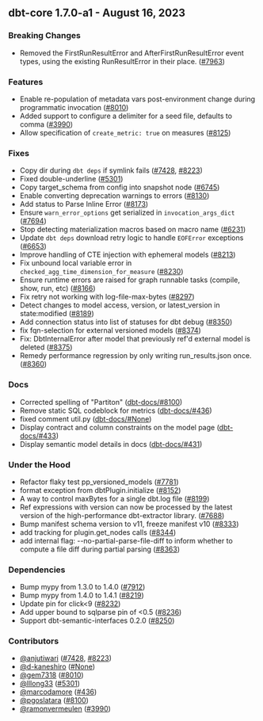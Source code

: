 ## dbt-core 1.7.0-a1 - August 16, 2023

### Breaking Changes

- Removed the FirstRunResultError and AfterFirstRunResultError event types, using the existing RunResultError in their place. ([#7963](https://github.com/dbt-labs/dbt-core/issues/7963))

### Features

- Enable re-population of metadata vars post-environment change during programmatic invocation ([#8010](https://github.com/dbt-labs/dbt-core/issues/8010))
- Added support to configure a delimiter for a seed file, defaults to comma ([#3990](https://github.com/dbt-labs/dbt-core/issues/3990))
- Allow specification of `create_metric: true` on measures ([#8125](https://github.com/dbt-labs/dbt-core/issues/8125))

### Fixes

- Copy dir during `dbt deps` if symlink fails ([#7428](https://github.com/dbt-labs/dbt-core/issues/7428), [#8223](https://github.com/dbt-labs/dbt-core/issues/8223))
- Fixed double-underline ([#5301](https://github.com/dbt-labs/dbt-core/issues/5301))
- Copy target_schema from config into snapshot node ([#6745](https://github.com/dbt-labs/dbt-core/issues/6745))
- Enable converting deprecation warnings to errors ([#8130](https://github.com/dbt-labs/dbt-core/issues/8130))
- Add status to Parse Inline Error ([#8173](https://github.com/dbt-labs/dbt-core/issues/8173))
- Ensure `warn_error_options` get serialized in `invocation_args_dict` ([#7694](https://github.com/dbt-labs/dbt-core/issues/7694))
- Stop detecting materialization macros based on macro name ([#6231](https://github.com/dbt-labs/dbt-core/issues/6231))
- Update `dbt deps` download retry logic to handle `EOFError` exceptions ([#6653](https://github.com/dbt-labs/dbt-core/issues/6653))
- Improve handling of CTE injection with ephemeral models ([#8213](https://github.com/dbt-labs/dbt-core/issues/8213))
- Fix unbound local variable error in `checked_agg_time_dimension_for_measure` ([#8230](https://github.com/dbt-labs/dbt-core/issues/8230))
- Ensure runtime errors are raised for graph runnable tasks (compile, show, run, etc) ([#8166](https://github.com/dbt-labs/dbt-core/issues/8166))
- Fix retry not working with log-file-max-bytes ([#8297](https://github.com/dbt-labs/dbt-core/issues/8297))
- Detect changes to model access, version, or latest_version in state:modified ([#8189](https://github.com/dbt-labs/dbt-core/issues/8189))
- Add connection status into list of statuses for dbt debug ([#8350](https://github.com/dbt-labs/dbt-core/issues/8350))
- fix fqn-selection for external versioned models ([#8374](https://github.com/dbt-labs/dbt-core/issues/8374))
- Fix: DbtInternalError after model that previously ref'd external model is deleted ([#8375](https://github.com/dbt-labs/dbt-core/issues/8375))
- Remedy performance regression by only writing run_results.json once. ([#8360](https://github.com/dbt-labs/dbt-core/issues/8360))

### Docs

- Corrected spelling of "Partiton" ([dbt-docs/#8100](https://github.com/dbt-labs/dbt-docs/issues/8100))
- Remove static SQL codeblock for metrics ([dbt-docs/#436](https://github.com/dbt-labs/dbt-docs/issues/436))
- fixed comment util.py ([dbt-docs/#None](https://github.com/dbt-labs/dbt-docs/issues/None))
- Display contract and column constraints on the model page ([dbt-docs/#433](https://github.com/dbt-labs/dbt-docs/issues/433))
- Display semantic model details in docs ([dbt-docs/#431](https://github.com/dbt-labs/dbt-docs/issues/431))

### Under the Hood

- Refactor flaky test pp_versioned_models ([#7781](https://github.com/dbt-labs/dbt-core/issues/7781))
- format exception from dbtPlugin.initialize ([#8152](https://github.com/dbt-labs/dbt-core/issues/8152))
- A way to control maxBytes for a single dbt.log file ([#8199](https://github.com/dbt-labs/dbt-core/issues/8199))
- Ref expressions with version can now be processed by the latest version of the high-performance dbt-extractor library. ([#7688](https://github.com/dbt-labs/dbt-core/issues/7688))
- Bump manifest schema version to v11, freeze manifest v10 ([#8333](https://github.com/dbt-labs/dbt-core/issues/8333))
- add tracking for plugin.get_nodes calls ([#8344](https://github.com/dbt-labs/dbt-core/issues/8344))
- add internal flag: --no-partial-parse-file-diff to inform whether to compute a file diff during partial parsing ([#8363](https://github.com/dbt-labs/dbt-core/issues/8363))

### Dependencies

- Bump mypy from 1.3.0 to 1.4.0 ([#7912](https://github.com/dbt-labs/dbt-core/pull/7912))
- Bump mypy from 1.4.0 to 1.4.1 ([#8219](https://github.com/dbt-labs/dbt-core/pull/8219))
- Update pin for click<9 ([#8232](https://github.com/dbt-labs/dbt-core/pull/8232))
- Add upper bound to sqlparse pin of <0.5 ([#8236](https://github.com/dbt-labs/dbt-core/pull/8236))
- Support dbt-semantic-interfaces 0.2.0 ([#8250](https://github.com/dbt-labs/dbt-core/pull/8250))

### Contributors
- [@anjutiwari](https://github.com/anjutiwari) ([#7428](https://github.com/dbt-labs/dbt-core/issues/7428), [#8223](https://github.com/dbt-labs/dbt-core/issues/8223))
- [@d-kaneshiro](https://github.com/d-kaneshiro) ([#None](https://github.com/dbt-labs/dbt-core/issues/None))
- [@gem7318](https://github.com/gem7318) ([#8010](https://github.com/dbt-labs/dbt-core/issues/8010))
- [@lllong33](https://github.com/lllong33) ([#5301](https://github.com/dbt-labs/dbt-core/issues/5301))
- [@marcodamore](https://github.com/marcodamore) ([#436](https://github.com/dbt-labs/dbt-core/issues/436))
- [@pgoslatara](https://github.com/pgoslatara) ([#8100](https://github.com/dbt-labs/dbt-core/issues/8100))
- [@ramonvermeulen](https://github.com/ramonvermeulen) ([#3990](https://github.com/dbt-labs/dbt-core/issues/3990))
